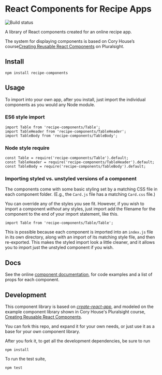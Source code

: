 # React Components for Recipe Apps

![Build status](https://travis-ci.org/vjwilson/recipe-components.svg?branch=master)

A library of React components created for an online recipe app.

The system for displaying components is based on Cory House’s course[Creating Reusable React Components](https://app.pluralsight.com/library/courses/react-creating-reusable-components) on Pluralsight.

## Install

```
npm install recipe-components
```

## Usage

To import into your own app, after you install, just import the individual components as you would any Node module.

### ES6 style import

```
import Table from 'recipe-components/Table';
import TableHeader from 'recipe-components/TableHeader';
import TableBody from 'recipe-components/TableBody';
```

### Node style require

```
const Table = require('recipe-components/Table').default;
const TableHeader = require('recipe-components/TableHeader').default;
const TableBody = require('recipe-components/TableBody').default;
```

### Importing styled vs. unstyled versions of a component

The components come with some basic styling set by a matching CSS file in each component folder. (E.g., the `Card.js` file has a matching `Card.css` file.)

You can override any of the styles you see fit. However, if you wish to import a component *without* any styles, just import add the filename for the component to the end of your import statement, like this.

```
import Table from 'recipe-components/Table/Table';
```

This is possible because each component is imported into an `index.js` file in its own directory, along with an import of its matching style file, and then re-exported. This makes the styled import look a little cleaner, and it allows you to import just the unstyled component if you wish.

## Docs

See the online [component documentation](http://vjwilson.github.io/recipe-components/), for code examples and a list of props for each component.

## Development

This component library is based on [_create-react-app_](https://github.com/facebookincubator/create-react-app), and modeled on the example component library shown in Cory House's Pluralsight course, [Creating Reusable React Components](https://app.pluralsight.com/library/courses/react-creating-reusable-components).

You can fork this repo, and expand it for your own needs, or just use it as a base for your own component library.

After you fork it, to get all the development dependencies, be sure to run

```
npm install
```

To run the test suite,

```
npm test
```
